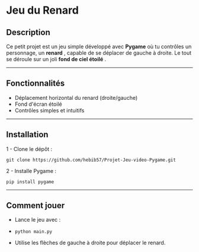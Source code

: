 # Jeu du Renard

## Description

Ce petit projet est un jeu simple développé avec **Pygame** où tu contrôles un personnage, un  **renard** , capable de se déplacer de gauche à droite. Le tout se déroule sur un joli  **fond de ciel étoilé** .

---

## Fonctionnalités

* Déplacement horizontal du renard (droite/gauche)
* Fond d'écran étoilé
* Contrôles simples et intuitifs

---

## Installation

1 - Clone le dépôt :

```
git clone https://github.com/hebib57/Projet-Jeu-video-Pygame.git
```

2 - Installe Pygame :

```
pip install pygame
```


---

## Comment jouer

- Lance le jeu avec :
- ```
  python main.py
  ```
- Utilise les flèches de gauche à droite pour déplacer le renard.
